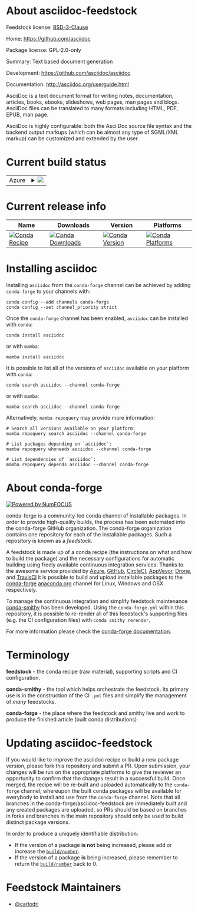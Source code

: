 About asciidoc-feedstock
========================

Feedstock license: [BSD-3-Clause](https://github.com/conda-forge/asciidoc-feedstock/blob/main/LICENSE.txt)

Home: https://github.com/asciidoc

Package license: GPL-2.0-only

Summary: Text based document generation

Development: https://github.com/asciidoc/asciidoc

Documentation: http://asciidoc.org/userguide.html

AsciiDoc is a text document format for writing notes, documentation,
articles, books, ebooks, slideshows, web pages, man pages and blogs.
AsciiDoc files can be translated to many formats including HTML, PDF, EPUB,
man page.

AsciiDoc is highly configurable: both the AsciiDoc source file syntax and
the backend output markups (which can be almost any type of SGML/XML markup)
 can be customized and extended by the user.


Current build status
====================


<table>
    
  <tr>
    <td>Azure</td>
    <td>
      <details>
        <summary>
          <a href="https://dev.azure.com/conda-forge/feedstock-builds/_build/latest?definitionId=55&branchName=main">
            <img src="https://dev.azure.com/conda-forge/feedstock-builds/_apis/build/status/asciidoc-feedstock?branchName=main">
          </a>
        </summary>
        <table>
          <thead><tr><th>Variant</th><th>Status</th></tr></thead>
          <tbody><tr>
              <td>linux_64_python3.10.____cpython</td>
              <td>
                <a href="https://dev.azure.com/conda-forge/feedstock-builds/_build/latest?definitionId=55&branchName=main">
                  <img src="https://dev.azure.com/conda-forge/feedstock-builds/_apis/build/status/asciidoc-feedstock?branchName=main&jobName=linux&configuration=linux%20linux_64_python3.10.____cpython" alt="variant">
                </a>
              </td>
            </tr><tr>
              <td>linux_64_python3.11.____cpython</td>
              <td>
                <a href="https://dev.azure.com/conda-forge/feedstock-builds/_build/latest?definitionId=55&branchName=main">
                  <img src="https://dev.azure.com/conda-forge/feedstock-builds/_apis/build/status/asciidoc-feedstock?branchName=main&jobName=linux&configuration=linux%20linux_64_python3.11.____cpython" alt="variant">
                </a>
              </td>
            </tr><tr>
              <td>osx_64_python3.10.____cpython</td>
              <td>
                <a href="https://dev.azure.com/conda-forge/feedstock-builds/_build/latest?definitionId=55&branchName=main">
                  <img src="https://dev.azure.com/conda-forge/feedstock-builds/_apis/build/status/asciidoc-feedstock?branchName=main&jobName=osx&configuration=osx%20osx_64_python3.10.____cpython" alt="variant">
                </a>
              </td>
            </tr><tr>
              <td>osx_64_python3.11.____cpython</td>
              <td>
                <a href="https://dev.azure.com/conda-forge/feedstock-builds/_build/latest?definitionId=55&branchName=main">
                  <img src="https://dev.azure.com/conda-forge/feedstock-builds/_apis/build/status/asciidoc-feedstock?branchName=main&jobName=osx&configuration=osx%20osx_64_python3.11.____cpython" alt="variant">
                </a>
              </td>
            </tr>
          </tbody>
        </table>
      </details>
    </td>
  </tr>
</table>

Current release info
====================

| Name | Downloads | Version | Platforms |
| --- | --- | --- | --- |
| [![Conda Recipe](https://img.shields.io/badge/recipe-asciidoc-green.svg)](https://anaconda.org/conda-forge/asciidoc) | [![Conda Downloads](https://img.shields.io/conda/dn/conda-forge/asciidoc.svg)](https://anaconda.org/conda-forge/asciidoc) | [![Conda Version](https://img.shields.io/conda/vn/conda-forge/asciidoc.svg)](https://anaconda.org/conda-forge/asciidoc) | [![Conda Platforms](https://img.shields.io/conda/pn/conda-forge/asciidoc.svg)](https://anaconda.org/conda-forge/asciidoc) |

Installing asciidoc
===================

Installing `asciidoc` from the `conda-forge` channel can be achieved by adding `conda-forge` to your channels with:

```
conda config --add channels conda-forge
conda config --set channel_priority strict
```

Once the `conda-forge` channel has been enabled, `asciidoc` can be installed with `conda`:

```
conda install asciidoc
```

or with `mamba`:

```
mamba install asciidoc
```

It is possible to list all of the versions of `asciidoc` available on your platform with `conda`:

```
conda search asciidoc --channel conda-forge
```

or with `mamba`:

```
mamba search asciidoc --channel conda-forge
```

Alternatively, `mamba repoquery` may provide more information:

```
# Search all versions available on your platform:
mamba repoquery search asciidoc --channel conda-forge

# List packages depending on `asciidoc`:
mamba repoquery whoneeds asciidoc --channel conda-forge

# List dependencies of `asciidoc`:
mamba repoquery depends asciidoc --channel conda-forge
```


About conda-forge
=================

[![Powered by
NumFOCUS](https://img.shields.io/badge/powered%20by-NumFOCUS-orange.svg?style=flat&colorA=E1523D&colorB=007D8A)](https://numfocus.org)

conda-forge is a community-led conda channel of installable packages.
In order to provide high-quality builds, the process has been automated into the
conda-forge GitHub organization. The conda-forge organization contains one repository
for each of the installable packages. Such a repository is known as a *feedstock*.

A feedstock is made up of a conda recipe (the instructions on what and how to build
the package) and the necessary configurations for automatic building using freely
available continuous integration services. Thanks to the awesome service provided by
[Azure](https://azure.microsoft.com/en-us/services/devops/), [GitHub](https://github.com/),
[CircleCI](https://circleci.com/), [AppVeyor](https://www.appveyor.com/),
[Drone](https://cloud.drone.io/welcome), and [TravisCI](https://travis-ci.com/)
it is possible to build and upload installable packages to the
[conda-forge](https://anaconda.org/conda-forge) [anaconda.org](https://anaconda.org/)
channel for Linux, Windows and OSX respectively.

To manage the continuous integration and simplify feedstock maintenance
[conda-smithy](https://github.com/conda-forge/conda-smithy) has been developed.
Using the ``conda-forge.yml`` within this repository, it is possible to re-render all of
this feedstock's supporting files (e.g. the CI configuration files) with ``conda smithy rerender``.

For more information please check the [conda-forge documentation](https://conda-forge.org/docs/).

Terminology
===========

**feedstock** - the conda recipe (raw material), supporting scripts and CI configuration.

**conda-smithy** - the tool which helps orchestrate the feedstock.
                   Its primary use is in the construction of the CI ``.yml`` files
                   and simplify the management of *many* feedstocks.

**conda-forge** - the place where the feedstock and smithy live and work to
                  produce the finished article (built conda distributions)


Updating asciidoc-feedstock
===========================

If you would like to improve the asciidoc recipe or build a new
package version, please fork this repository and submit a PR. Upon submission,
your changes will be run on the appropriate platforms to give the reviewer an
opportunity to confirm that the changes result in a successful build. Once
merged, the recipe will be re-built and uploaded automatically to the
`conda-forge` channel, whereupon the built conda packages will be available for
everybody to install and use from the `conda-forge` channel.
Note that all branches in the conda-forge/asciidoc-feedstock are
immediately built and any created packages are uploaded, so PRs should be based
on branches in forks and branches in the main repository should only be used to
build distinct package versions.

In order to produce a uniquely identifiable distribution:
 * If the version of a package **is not** being increased, please add or increase
   the [``build/number``](https://docs.conda.io/projects/conda-build/en/latest/resources/define-metadata.html#build-number-and-string).
 * If the version of a package **is** being increased, please remember to return
   the [``build/number``](https://docs.conda.io/projects/conda-build/en/latest/resources/define-metadata.html#build-number-and-string)
   back to 0.

Feedstock Maintainers
=====================

* [@carlodri](https://github.com/carlodri/)

